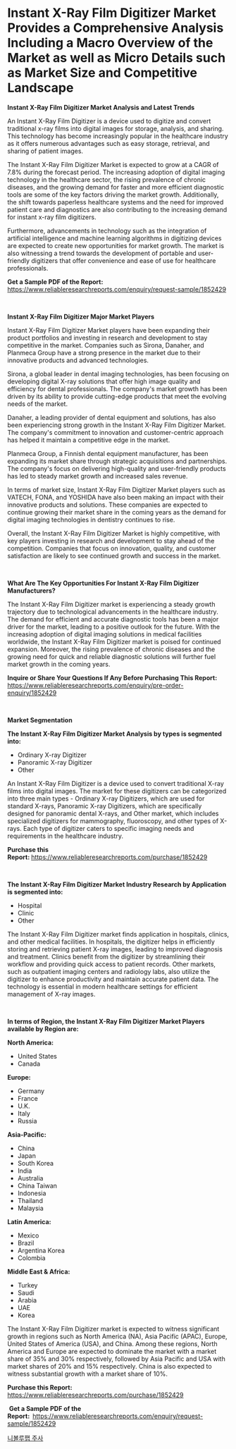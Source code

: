 <p><h1>Instant X-Ray Film Digitizer Market Provides a Comprehensive Analysis Including a Macro Overview of the Market as well as Micro Details such as Market Size and Competitive Landscape</h1></p><p><strong>Instant X-Ray Film Digitizer Market Analysis and Latest Trends</strong></p>
<p><p>An Instant X-Ray Film Digitizer is a device used to digitize and convert traditional x-ray films into digital images for storage, analysis, and sharing. This technology has become increasingly popular in the healthcare industry as it offers numerous advantages such as easy storage, retrieval, and sharing of patient images.</p><p>The Instant X-Ray Film Digitizer Market is expected to grow at a CAGR of 7.8% during the forecast period. The increasing adoption of digital imaging technology in the healthcare sector, the rising prevalence of chronic diseases, and the growing demand for faster and more efficient diagnostic tools are some of the key factors driving the market growth. Additionally, the shift towards paperless healthcare systems and the need for improved patient care and diagnostics are also contributing to the increasing demand for instant x-ray film digitizers.</p><p>Furthermore, advancements in technology such as the integration of artificial intelligence and machine learning algorithms in digitizing devices are expected to create new opportunities for market growth. The market is also witnessing a trend towards the development of portable and user-friendly digitizers that offer convenience and ease of use for healthcare professionals.</p></p>
<p><strong>Get a Sample PDF of the Report:&nbsp;</strong> <a href="https://www.reliableresearchreports.com/enquiry/request-sample/1852429">https://www.reliableresearchreports.com/enquiry/request-sample/1852429</a></p>
<p>&nbsp;</p>
<p><strong>Instant X-Ray Film Digitizer Major Market Players</strong></p>
<p><p>Instant X-Ray Film Digitizer Market players have been expanding their product portfolios and investing in research and development to stay competitive in the market. Companies such as Sirona, Danaher, and Planmeca Group have a strong presence in the market due to their innovative products and advanced technologies.</p><p>Sirona, a global leader in dental imaging technologies, has been focusing on developing digital X-ray solutions that offer high image quality and efficiency for dental professionals. The company's market growth has been driven by its ability to provide cutting-edge products that meet the evolving needs of the market.</p><p>Danaher, a leading provider of dental equipment and solutions, has also been experiencing strong growth in the Instant X-Ray Film Digitizer Market. The company's commitment to innovation and customer-centric approach has helped it maintain a competitive edge in the market.</p><p>Planmeca Group, a Finnish dental equipment manufacturer, has been expanding its market share through strategic acquisitions and partnerships. The company's focus on delivering high-quality and user-friendly products has led to steady market growth and increased sales revenue.</p><p>In terms of market size, Instant X-Ray Film Digitizer Market players such as VATECH, FONA, and YOSHIDA have also been making an impact with their innovative products and solutions. These companies are expected to continue growing their market share in the coming years as the demand for digital imaging technologies in dentistry continues to rise.</p><p>Overall, the Instant X-Ray Film Digitizer Market is highly competitive, with key players investing in research and development to stay ahead of the competition. Companies that focus on innovation, quality, and customer satisfaction are likely to see continued growth and success in the market.</p></p>
<p>&nbsp;</p>
<p><strong>What Are The Key Opportunities For Instant X-Ray Film Digitizer Manufacturers?</strong></p>
<p><p>The Instant X-Ray Film Digitizer market is experiencing a steady growth trajectory due to technological advancements in the healthcare industry. The demand for efficient and accurate diagnostic tools has been a major driver for the market, leading to a positive outlook for the future. With the increasing adoption of digital imaging solutions in medical facilities worldwide, the Instant X-Ray Film Digitizer market is poised for continued expansion. Moreover, the rising prevalence of chronic diseases and the growing need for quick and reliable diagnostic solutions will further fuel market growth in the coming years.</p></p>
<p><strong>Inquire or Share Your Questions If Any Before Purchasing This Report:</strong> <a href="https://www.reliableresearchreports.com/enquiry/pre-order-enquiry/1852429">https://www.reliableresearchreports.com/enquiry/pre-order-enquiry/1852429</a></p>
<p>&nbsp;</p>
<p><strong>Market Segmentation</strong></p>
<p><strong>The Instant X-Ray Film Digitizer Market Analysis by types is segmented into:</strong></p>
<p><ul><li>Ordinary X-ray Digitizer</li><li>Panoramic X-ray Digitizer</li><li>Other</li></ul></p>
<p><p>An Instant X-Ray Film Digitizer is a device used to convert traditional X-ray films into digital images. The market for these digitizers can be categorized into three main types - Ordinary X-ray Digitizers, which are used for standard X-rays, Panoramic X-ray Digitizers, which are specifically designed for panoramic dental X-rays, and Other market, which includes specialized digitizers for mammography, fluoroscopy, and other types of X-rays. Each type of digitizer caters to specific imaging needs and requirements in the healthcare industry.</p></p>
<p><strong>Purchase this Report:&nbsp;</strong><a href="https://www.reliableresearchreports.com/purchase/1852429">https://www.reliableresearchreports.com/purchase/1852429</a></p>
<p>&nbsp;</p>
<p><strong>The Instant X-Ray Film Digitizer Market Industry Research by Application is segmented into:</strong></p>
<p><ul><li>Hospital</li><li>Clinic</li><li>Other</li></ul></p>
<p><p>The Instant X-Ray Film Digitizer market finds application in hospitals, clinics, and other medical facilities. In hospitals, the digitizer helps in efficiently storing and retrieving patient X-ray images, leading to improved diagnosis and treatment. Clinics benefit from the digitizer by streamlining their workflow and providing quick access to patient records. Other markets, such as outpatient imaging centers and radiology labs, also utilize the digitizer to enhance productivity and maintain accurate patient data. The technology is essential in modern healthcare settings for efficient management of X-ray images.</p></p>
<p>&nbsp;</p>
<p><strong>In terms of Region, the Instant X-Ray Film Digitizer Market Players available by Region are:</strong></p>
<p>
    <p> <strong> North America: </strong>
        <ul>
            <li>United States</li>
            <li>Canada</li>
        </ul>
        </p> 
    <p> <strong> Europe: </strong>
        <ul>
            <li>Germany</li>
            <li>France</li>
            <li>U.K.</li>
            <li>Italy</li>
            <li>Russia</li>
        </ul>
        </p> 
    <p> <strong> Asia-Pacific: </strong>
        <ul>
            <li>China</li>
            <li>Japan</li>
            <li>South Korea</li>
            <li>India</li>
            <li>Australia</li>
            <li>China Taiwan</li>
            <li>Indonesia</li>
            <li>Thailand</li>
            <li>Malaysia</li>
        </ul>
        </p> 
    <p> <strong> Latin America: </strong>
        <ul>
            <li>Mexico</li>
            <li>Brazil</li>
            <li>Argentina Korea</li>
            <li>Colombia</li>
        </ul>
        </p> 
    <p> <strong> Middle East & Africa: </strong>
        <ul>
            <li>Turkey</li>
            <li>Saudi</li>
            <li>Arabia</li>
            <li>UAE</li>
            <li>Korea</li>
        </ul>
    </p>
    </p>
<p><p>The Instant X-Ray Film Digitizer market is expected to witness significant growth in regions such as North America (NA), Asia Pacific (APAC), Europe, United States of America (USA), and China. Among these regions, North America and Europe are expected to dominate the market with a market share of 35% and 30% respectively, followed by Asia Pacific and USA with market shares of 20% and 15% respectively. China is also expected to witness substantial growth with a market share of 10%.</p></p>
<p><strong>Purchase this Report: </strong><a href="https://www.reliableresearchreports.com/purchase/1852429">https://www.reliableresearchreports.com/purchase/1852429</a></p>
<p>&nbsp;<strong>Get a Sample PDF of the Report:&nbsp;&nbsp;</strong><a href="https://www.reliableresearchreports.com/enquiry/request-sample/1852429">https://www.reliableresearchreports.com/enquiry/request-sample/1852429</a></p>
<p><strong></strong></p>
<p><p><a href="https://github.com/laholand/Market-Research-Report-List-3/blob/main/18577571140.md">니볼루팹 주사</a></p></p>